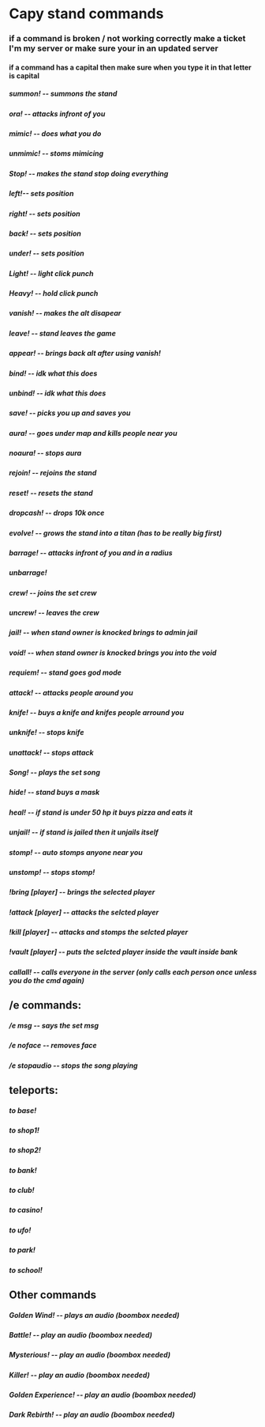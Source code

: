 # Capy stand commands
### if a command is broken / not working correctly make a ticket I'm my server or make sure your in an updated server
#### if a command has a capital then make sure when you type it in that letter is capital
##### summon! -- summons the stand
##### ora! -- attacks infront of you
##### mimic! -- does what you do
##### unmimic! -- stoms mimicing
##### Stop! -- makes the stand stop doing everything
##### left!-- sets position
##### right! -- sets position
##### back! -- sets position
##### under! -- sets position
##### Light! -- light click punch
##### Heavy! -- hold click punch
##### vanish! -- makes the alt disapear
##### leave! -- stand leaves the game
##### appear! -- brings back alt after using vanish!
##### bind! -- idk what this does
##### unbind! -- idk what this does
##### save! -- picks you up and saves you
##### aura! -- goes under map and kills people near you
##### noaura! -- stops aura
##### rejoin! -- rejoins the stand
##### reset! -- resets the stand
##### dropcash! -- drops 10k once
##### evolve! -- grows the stand into a titan (has to be really big first)
##### barrage! -- attacks infront of you and in a radius
##### unbarrage!
##### crew! -- joins the set crew
##### uncrew! -- leaves the crew
##### jail! -- when stand owner is knocked brings to admin jail
##### void! -- when stand owner is knocked brings you into the void
##### requiem! -- stand goes god mode
##### attack! -- attacks people around you
##### knife! -- buys a knife and knifes people arround you
##### unknife! -- stops knife
##### unattack! -- stops attack
##### Song! -- plays the set song
##### hide! -- stand buys a mask
##### heal! -- if stand is under 50 hp it buys pizza and eats it
##### unjail! -- if stand is jailed then it unjails itself
##### stomp! -- auto stomps anyone near you
##### unstomp! -- stops stomp!
##### !bring [player] -- brings the selected player
##### !attack [player] -- attacks the selcted player
##### !kill [player] -- attacks and stomps the selcted player
##### !vault [player] -- puts the selcted player inside the vault inside bank
##### callall! -- calls everyone in the server (only calls each person once unless you do the cmd again)
### 
## /e commands:

##### /e msg -- says the set msg
##### /e noface -- removes face
##### /e stopaudio -- stops the song playing
### 
## teleports:
##### to base!
##### to shop1!
##### to shop2!
##### to bank!
##### to club!
##### to casino!
##### to ufo!
##### to park!
##### to school!
### 
## Other commands
##### Golden Wind! -- plays an audio (boombox needed)
##### Battle! -- play an audio (boombox needed)
##### Mysterious! -- play an audio (boombox needed)
##### Killer! -- play an audio (boombox needed)
##### Golden Experience! -- play an audio (boombox needed)
##### Dark Rebirth! -- play an audio (boombox needed)
